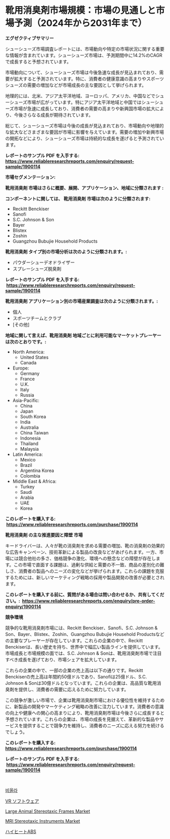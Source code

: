<p><h1>靴用消臭剤市場規模：市場の見通しと市場予測（2024年から2031年まで）</h1></p><p><strong>エグゼクティブサマリー</strong></p>
<p><p>シューシューズ市場調査レポートには、市場動向や特定の市場状況に関する重要な情報が含まれています。シューシューズ市場は、予測期間中に14.2%のCAGRで成長すると予想されています。</p><p>市場動向について、シューシューズ市場は今後急速な成長が見込まれており、需要が拡大すると予測されています。特に、消費者の健康意識の高まりやスポーツシューズの需要の増加などが市場成長の主な要因として挙げられます。</p><p>地理的には、北米、アジア太平洋地域、ヨーロッパ、アメリカ、中国などでシューシューズ市場が広がっています。特にアジア太平洋地域と中国ではシューシューズ市場が急速に成長しており、消費者の需要の高まりや新興国市場の拡大により、今後さらなる成長が期待されています。</p><p>総じて、シューシューズ市場は今後の成長が見込まれており、市場動向や地理的な拡大などさまざまな要因が市場に影響を与えています。需要の増加や新興市場の開拓などにより、シューシューズ市場は持続的な成長を遂げると予測されています。</p></p>
<p><strong>レポートのサンプル PDF を入手する: <a href="https://www.reliableresearchreports.com/enquiry/request-sample/1900114">https://www.reliableresearchreports.com/enquiry/request-sample/1900114</a></strong></p>
<p><strong>市場セグメンテーション:</strong></p>
<p><strong> 靴用消臭剤 市場はさらに概要、展開、アプリケーション、地域に分類されます :</strong></p>
<p><strong>コンポーネントに関しては、 靴用消臭剤 市場は次のように分類されます: &nbsp;</strong></p>
<p><ul><li>Reckitt Benckiser</li><li>Sanofi</li><li>S.C. Johnson & Son</li><li>Bayer</li><li>Blistex</li><li>Zoshin</li><li>Guangzhou Bubujie Household Products</li></ul></p>
<p><strong> 靴用消臭剤 タイプ別の市場分析は次のように分類されます。:</strong></p>
<p><ul><li>パウダーシューデオドライザー</li><li>スプレーシューズ脱臭剤</li></ul></p>
<p><strong>レポートのサンプル PDF を入手する: &nbsp;<a href="https://www.reliableresearchreports.com/enquiry/request-sample/1900114">https://www.reliableresearchreports.com/enquiry/request-sample/1900114</a></strong></p>
<p><strong> 靴用消臭剤 アプリケーション別の市場産業調査は次のように分類されます。:</strong></p>
<p><ul><li>個人</li><li>スポーツチームとクラブ</li><li>[その他]</li></ul></p>
<p><strong>地域に関して言えば、靴用消臭剤 地域ごとに利用可能なマーケットプレーヤーは次のとおりです。:</strong></p>
<p><ul>
    <li>
        North America:
        <ul>
            <li>United States</li>
            <li>Canada</li>
        </ul>
    </li>
    <li>
        Europe:
        <ul>
            <li>Germany</li>
            <li>France</li>
            <li>U.K.</li>
            <li>Italy</li>
            <li>Russia</li>
        </ul>
    </li>
    <li>
        Asia-Pacific:
        <ul>
            <li>China</li>
            <li>Japan</li>
            <li>South Korea</li>
            <li>India</li>
            <li>Australia</li>
            <li>China Taiwan</li>
            <li>Indonesia</li>
            <li>Thailand</li>
            <li>Malaysia</li>
        </ul>
    </li>
    <li>
        Latin America:
        <ul>
            <li>Mexico</li>
            <li>Brazil</li>
            <li>Argentina Korea</li>
            <li>Colombia</li>
        </ul>
    </li>
    <li>
        Middle East & Africa:
        <ul>
            <li>Turkey</li>
            <li>Saudi</li>
            <li>Arabia</li>
            <li>UAE</li>
            <li>Korea</li>
        </ul>
    </li>
    </ul></p>
<p><strong>このレポートを購入する: &nbsp;<a href="https://www.reliableresearchreports.com/purchase/1900114">https://www.reliableresearchreports.com/purchase/1900114</a></strong></p>
<p><strong>靴用消臭剤 の主な推進要因と障壁 市場</strong></p>
<p><p>キードライバーは、人々が靴の消臭剤を求める需要の増加、靴の消臭剤の効果的な広告キャンペーン、技術革新による製品の改良などがあげられます。一方、市場には競合他社の多さ、価格競争の激化、環境への懸念などの障壁が存在します。この市場で直面する課題は、過剰な供給と需要の不一致、商品の差別化の難しさ、消費者の製品へのニーズの変化などが挙げられます。これらの課題を克服するためには、新しいマーケティング戦略の採用や製品開発の改善が必要とされます。</p></p>
<p><strong>このレポートを購入する前に、質問がある場合は問い合わせるか、共有してください。:&nbsp; <a href="https://www.reliableresearchreports.com/enquiry/pre-order-enquiry/1900114">https://www.reliableresearchreports.com/enquiry/pre-order-enquiry/1900114</a></strong></p>
<p><strong>競争環境</strong></p>
<p><p>競争的な靴用消臭剤市場には、Reckitt Benckiser、Sanofi、S.C. Johnson & Son、Bayer、Blistex、Zoshin、Guangzhou Bubujie Household Productsなどの主要なプレーヤーが存在しています。これらの企業の中で、Reckitt Benckiserは、長い歴史を持ち、世界中で幅広い製品ラインを提供しています。市場成長と市場規模の面では、S.C. Johnson & Sonは、靴用消臭剤市場で注目すべき成長を遂げており、市場シェアを拡大しています。</p><p>これらの企業の中で、一部の企業の売上高は以下の通りです。Reckitt Benckiserの売上高は年間約50億ドルであり、Sanofiは25億ドル、S.C. Johnson & Sonは30億ドルとなっています。これらの企業は、高品質な靴用消臭剤を提供し、消費者の需要に応えるために努力しています。</p><p>この競争が激しい市場で、企業は靴用消臭剤市場における優位性を維持するために、新製品の開発やマーケティング戦略の改善に注力しています。消費者の意識の向上や健康への関心の高まりにより、靴用消臭剤市場は今後さらに成長すると予想されています。これらの企業は、市場の成長を見据えて、革新的な製品やサービスを提供することで競争力を維持し、消費者のニーズに応える努力を続けるでしょう。</p></p>
<p><strong>このレポートを購入する: &nbsp; <a href="https://www.reliableresearchreports.com/purchase/1900114">https://www.reliableresearchreports.com/purchase/1900114</a></strong></p>
<p><strong>レポートのサンプル PDF を入手する: &nbsp;<a href="https://www.reliableresearchreports.com/enquiry/request-sample/1900114">https://www.reliableresearchreports.com/enquiry/request-sample/1900114</a></strong><strong></strong></p>
<p>&nbsp;</p>
<p><p><a href="https://github.com/vs019sa3m8x/Market-Research-Report-List-1/blob/main/4106928186357.md">비올라</a></p><p><a href="https://medium.com/@decker5351/vr%E3%82%BD%E3%83%95%E3%83%88%E3%82%A6%E3%82%A7%E3%82%A2%E5%B8%82%E5%A0%B4-%E5%B8%82%E5%A0%B4%E3%82%B7%E3%82%A7%E3%82%A2-%E5%B8%82%E5%A0%B4%E5%8B%95%E5%90%91-%E3%81%9D%E3%81%97%E3%81%A6%E5%B0%86%E6%9D%A5%E3%81%AE%E6%88%90%E9%95%B7%E3%82%92%E6%8E%A2%E3%82%8B-dfb7d49816a7">VR ソフトウェア</a></p><p><a href="https://github.com/gulaimolin/Market-Research-Report-List-3/blob/main/large-animal-stereotaxic-frames-market.md">Large Animal Stereotaxic Frames Market</a></p><p><a href="https://github.com/RoccoManning/Market-Research-Report-List-3/blob/main/mri-stereotaxic-instruments-market.md">MRI Stereotaxic Instruments Market</a></p><p><a href="https://medium.com/@andrewones2023/%E3%83%8F%E3%82%A4%E3%83%92%E3%83%BC%E3%83%88abs%E5%B8%82%E5%A0%B4%E8%A6%8F%E6%A8%A1-%E5%B8%82%E5%A0%B4%E8%A6%8B%E9%80%9A%E3%81%97%E3%81%A8%E5%B8%82%E5%A0%B4%E4%BA%88%E6%B8%AC-2024%E5%B9%B4%E3%81%8B%E3%82%892031%E5%B9%B4-72e0d9c890ee">ハイヒートABS</a></p></p>